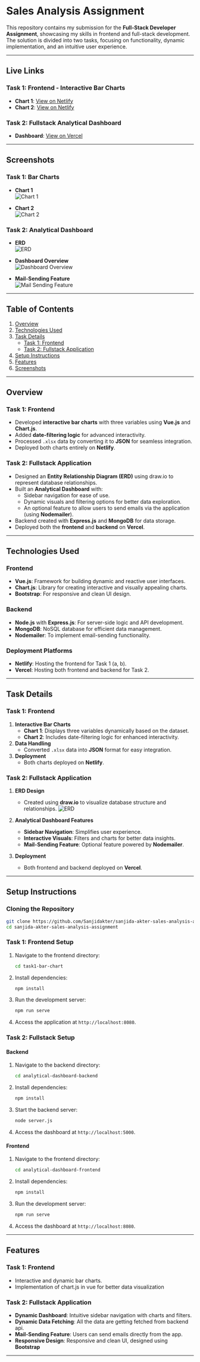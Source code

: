 

# **Sales Analysis Assignment**

This repository contains my submission for the **Full-Stack Developer Assignment**, showcasing my skills in frontend and full-stack development. The solution is divided into two tasks, focusing on functionality, dynamic implementation, and an intuitive user experience.

---

## **Live Links**

### **Task 1: Frontend - Interactive Bar Charts**
- **Chart 1**: [View on Netlify](https://chic-pasca-8e5b8b.netlify.app/)
- **Chart 2**: [View on Netlify](https://capable-sawine-e6a8ab.netlify.app/)

### **Task 2: Fullstack Analytical Dashboard**
- **Dashboard**: [View on Vercel](https://analytical-dashboard-frontend.vercel.app/)

---
## Screenshots

### Task 1: Bar Charts
- **Chart 1**  
  ![Chart 1](https://github.com/Sanjidakter/sanjida-akter-sales-analysis-assignment/blob/main/task1-bar-chart.JPG)

- **Chart 2**  
  ![Chart 2](https://github.com/Sanjidakter/sanjida-akter-sales-analysis-assignment/blob/main/line-chart.JPG)

### Task 2: Analytical Dashboard
- **ERD**  
  ![ERD](https://github.com/Sanjidakter/sanjida-akter-sales-analysis-assignment/blob/main/ERD_Customer.png)

- **Dashboard Overview**  
  ![Dashboard Overview](https://github.com/Sanjidakter/sanjida-akter-sales-analysis-assignment/blob/main/task-2-filter.JPG)

- **Mail-Sending Feature**  
  ![Mail Sending Feature](https://github.com/Sanjidakter/sanjida-akter-sales-analysis-assignment/blob/main/send-mail.JPG)

---

## **Table of Contents**
1. [Overview](#overview)
2. [Technologies Used](#technologies-used)
3. [Task Details](#task-details)
   - [Task 1: Frontend](#task-1-frontend)
   - [Task 2: Fullstack Application](#task-2-fullstack-application)
4. [Setup Instructions](#setup-instructions)
5. [Features](#features)
6. [Screenshots](#screenshots)

---

## **Overview**

### **Task 1: Frontend**
- Developed **interactive bar charts** with three variables using **Vue.js** and **Chart.js**.
- Added **date-filtering logic** for advanced interactivity.
- Processed `.xlsx` data by converting it to **JSON** for seamless integration.
- Deployed both charts entirely on **Netlify**.

### **Task 2: Fullstack Application**
- Designed an **Entity Relationship Diagram (ERD)** using draw.io to represent database relationships.
- Built an **Analytical Dashboard** with:
  - Sidebar navigation for ease of use.
  - Dynamic visuals and filtering options for better data exploration.
  - An optional feature to allow users to send emails via the application (using **Nodemailer**).
- Backend created with **Express.js** and **MongoDB** for data storage.
- Deployed both the **frontend** and **backend** on **Vercel**.

---

## **Technologies Used**

### **Frontend**
- **Vue.js**: Framework for building dynamic and reactive user interfaces.
- **Chart.js**: Library for creating interactive and visually appealing charts.
- **Bootstrap**: For responsive and clean UI design.

### **Backend**
- **Node.js** with **Express.js**: For server-side logic and API development.
- **MongoDB**: NoSQL database for efficient data management.
- **Nodemailer**: To implement email-sending functionality.

### **Deployment Platforms**
- **Netlify**: Hosting the frontend for Task 1 (a, b).
- **Vercel**: Hosting both frontend and backend for Task 2.

---

## **Task Details**

### **Task 1: Frontend**
1. **Interactive Bar Charts**
   - **Chart 1**: Displays three variables dynamically based on the dataset.
   - **Chart 2**: Includes date-filtering logic for enhanced interactivity.
2. **Data Handling**
   - Converted `.xlsx` data into **JSON** format for easy integration.
3. **Deployment**
   - Both charts deployed on **Netlify**.

### **Task 2: Fullstack Application**
1. **ERD Design**
   - Created using **draw.io** to visualize database structure and relationships.
     ![ERD](https://github.com/Sanjidakter/sanjida-akter-sales-analysis-assignment/blob/main/ERD_Customer.png)
     
2. **Analytical Dashboard Features**
   - **Sidebar Navigation**: Simplifies user experience.
   - **Interactive Visuals**: Filters and charts for better data insights.
   - **Mail-Sending Feature**: Optional feature powered by **Nodemailer**.
3. **Deployment**
   - Both frontend and backend deployed on **Vercel**.

---

## **Setup Instructions**

### **Cloning the Repository**
```bash
git clone https://github.com/Sanjidakter/sanjida-akter-sales-analysis-assignment.git
cd sanjida-akter-sales-analysis-assignment
```

### **Task 1: Frontend Setup**
1. Navigate to the frontend directory:
   ```bash
   cd task1-bar-chart
   ```
2. Install dependencies:
   ```bash
   npm install
   ```
3. Run the development server:
   ```bash
   npm run serve
   ```
4. Access the application at `http://localhost:8080`.

### **Task 2: Fullstack Setup**

#### Backend
1. Navigate to the backend directory:
   ```bash
   cd analytical-dashboard-backend
   ```
2. Install dependencies:
   ```bash
   npm install
   ```
3. Start the backend server:
   ```bash
   node server.js
   ```
4. Access the dashboard at `http://localhost:5000`.

#### Frontend
1. Navigate to the frontend directory:
   ```bash
   cd analytical-dashboard-frontend
   ```
2. Install dependencies:
   ```bash
   npm install
   ```
3. Run the development server:
   ```bash
   npm run serve
   ```

4. Access the dashboard at `http://localhost:8080`.

---

## **Features**

### **Task 1: Frontend**
- Interactive and dynamic bar charts.
- Implementation of chart.js in vue for better data visualization

### **Task 2: Fullstack Application**
- **Dynamic Dashboard**: Intuitive sidebar navigation with charts and filters.
- **Dynamic Data Fetching**: All the data are getting fetched from backend api.
- **Mail-Sending Feature**: Users can send emails directly from the app.
- **Responsive Design**: Responsive and clean UI, designed using **Bootstrap**

---





